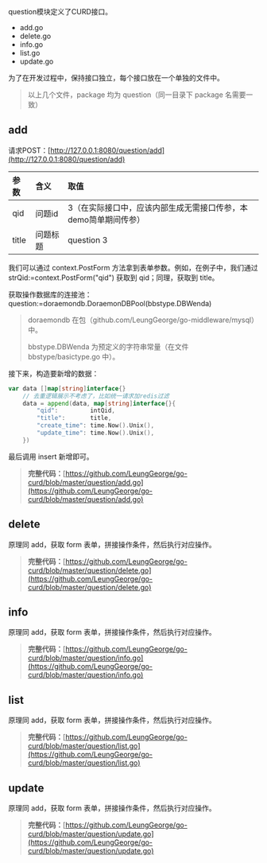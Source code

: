 question模块定义了CURD接口。

* add.go    
* delete.go
* info.go   
* list.go   
* update.go

为了在开发过程中，保持接口独立，每个接口放在一个单独的文件中。

> 以上几个文件，package 均为 question（同一目录下 package 名需要一致）

## add

请求POST：[http://127.0.0.1:8080/question/add](http://127.0.0.1:8080/question/add)

| 参数 | 含义 | 取值 |
| :--- | :--- | :--- |
| qid | 问题id | 3（在实际接口中，应该内部生成无需接口传参，本demo简单期间传参） |
| title | 问题标题 | question 3 |

我们可以通过 context.PostForm 方法拿到表单参数。例如，在例子中，我们通过 strQid:=context.PostForm\("qid"\) 获取到 qid；同理，获取到 title。

获取操作数据库的连接池：question:=doraemondb.DoraemonDBPool\(bbstype.DBWenda\)

> doraemondb 在包（github.com/LeungGeorge/go-middleware/mysql）中。
>
> bbstype.DBWenda 为预定义的字符串常量（在文件 bbstype/basictype.go 中）。

接下来，构造要新增的数据：

```go
var data []map[string]interface{}
    // 去重逻辑展示不考虑了，比如统一请求加redis过滤
    data = append(data, map[string]interface{}{
        "qid":         intQid,
        "title":       title,
        "create_time": time.Now().Unix(),
        "update_time": time.Now().Unix(),
    })
```

最后调用 insert 新增即可。

> **完整代码：**[https://github.com/LeungGeorge/go-curd/blob/master/question/add.go](https://github.com/LeungGeorge/go-curd/blob/master/question/add.go)

## delete

原理同 add，获取 form 表单，拼接操作条件，然后执行对应操作。

> **完整代码：**[https://github.com/LeungGeorge/go-curd/blob/master/question/delete.go](https://github.com/LeungGeorge/go-curd/blob/master/question/delete.go)

## info

原理同 add，获取 form 表单，拼接操作条件，然后执行对应操作。

> **完整代码：**[https://github.com/LeungGeorge/go-curd/blob/master/question/info.go](https://github.com/LeungGeorge/go-curd/blob/master/question/info.go)

## list

原理同 add，获取 form 表单，拼接操作条件，然后执行对应操作。

> **完整代码：**[https://github.com/LeungGeorge/go-curd/blob/master/question/list.go](https://github.com/LeungGeorge/go-curd/blob/master/question/list.go)

## update

原理同 add，获取 form 表单，拼接操作条件，然后执行对应操作。

> **完整代码：**[https://github.com/LeungGeorge/go-curd/blob/master/question/update.go](https://github.com/LeungGeorge/go-curd/blob/master/question/update.go)




